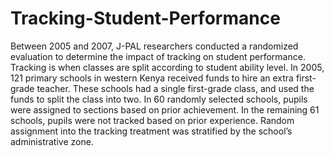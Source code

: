 # Tracking-Student-Performance

Between 2005 and 2007, J-PAL researchers conducted a randomized evaluation to determine the impact of tracking on student performance. Tracking is when classes are split according to student ability level. In 2005, 121 primary schools in western Kenya received funds to hire an extra first-grade teacher. These schools had a single first-grade class, and used the funds to split the class into two. In 60 randomly selected schools, pupils were assigned to sections based on prior achievement. In the remaining 61 schools, pupils were not tracked based on prior experience. Random assignment into the tracking treatment was stratified by the school’s administrative zone.
